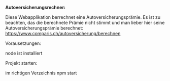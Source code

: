 **Autoversicherungsrechner:**

Diese Webapplikation berrechnet eine Autoversicherungsprämie. Es ist zu beachten, das die berechnete Prämie nicht stimmt und man lieber hier seine Autoversicherungsprämie berechnet:
https://www.comparis.ch/autoversicherung/berechnen

Vorausetzungen:

node ist installiert

Projekt starten:

im richtigen Verzeichnis
npm start


